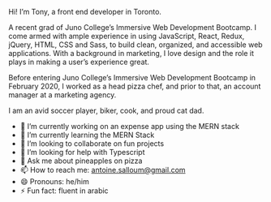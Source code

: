 Hi! I’m Tony, a front end developer in Toronto. 

A recent grad of Juno College’s Immersive Web Development Bootcamp. I come armed with ample experience in using JavaScript, React, Redux, jQuery, HTML, CSS and Sass, to build clean, organized, and accessible web applications. With a background in marketing, I love design and the role it plays in making a user’s experience great. 

Before entering Juno College’s Immersive Web Development Bootcamp in February 2020, I worked as a head pizza chef, and prior to that, an account manager at a marketing agency. 

I am an avid soccer player, biker, cook, and proud cat dad. 

- 🔭 I’m currently working on an expense app using the MERN stack
- 🌱 I’m currently learning the MERN Stack
- 👯 I’m looking to collaborate on fun projects
- 🤔 I’m looking for help with Typescript
- 💬 Ask me about pineapples on pizza
- 📫 How to reach me: antoine.salloum@gmail.com
- 😄 Pronouns: he/him
- ⚡ Fun fact: fluent in arabic

<!--
**tonysalloum/tonysalloum** is a ✨ _special_ ✨ repository because its `README.md` (this file) appears on your GitHub profile.

Here are some ideas to get you started:

- 🔭 I’m currently working on an expense app using the MERN stack
- 🌱 I’m currently learning the MERN Stack
- 👯 I’m looking to collaborate on 
- 🤔 I’m looking for help with Typescript
- 💬 Ask me about pineapples on pizza
- 📫 How to reach me: antoine.salloum@gmail.com
- 😄 Pronouns: he/him
- ⚡ Fun fact: fluent in arabic
-->

